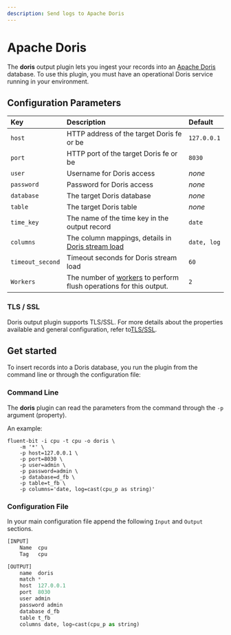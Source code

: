 ```yaml
---
description: Send logs to Apache Doris
---
```


# Apache Doris

The **doris** output plugin lets you ingest your records into an
[Apache Doris](https://doris.apache.org) database. To use this plugin, you must have an
operational Doris service running in your environment.

## Configuration Parameters

| Key | Description | Default |
| :--- | :--- | :--- |
| `host` | HTTP address of the target Doris fe or be | `127.0.0.1` |
| `port` | HTTP port of the target Doris fe or be | `8030` |
| `user` | Username for Doris access | _none_ |
| `password` | Password for Doris access | _none_ |
| `database` | The target Doris database | _none_ |
| `table` | The target Doris table | _none_ |
| `time_key` | The name of the time key in the output record | `date` |
| `columns` | The column mappings, details in [Doris stream load](https://doris.apache.org/docs/data-operate/import/import-way/stream-load-manual) | `date, log` |
| `timeout_second` | Timeout seconds for Doris stream load | `60` |
| `Workers` | The number of [workers](../../administration/multithreading.md#outputs) to perform flush operations for this output. | `2` |

### TLS / SSL

Doris output plugin supports TLS/SSL. For more details about the properties
available and general configuration, refer to[TLS/SSL](../../administration/transport-security.md).

## Get started

To insert records into a Doris database, you run the plugin from the
command line or through the configuration file:

### Command Line

The **doris** plugin can read the parameters from the command through the `-p` argument (property).

An example:

```shell copy
fluent-bit -i cpu -t cpu -o doris \
    -m '*' \
    -p host=127.0.0.1 \
    -p port=8030 \
    -p user=admin \
    -p password=admin \
    -p database=d_fb \
    -p table=t_fb \
    -p columns='date, log=cast(cpu_p as string)'
```

### Configuration File

In your main configuration file append the following `Input` and `Output` sections.

```python
[INPUT]
    Name  cpu
    Tag   cpu

[OUTPUT]
    name  doris
    match *
    host  127.0.0.1
    port  8030
    user admin
    password admin
    database d_fb
    table t_fb
    columns date, log=cast(cpu_p as string)
```